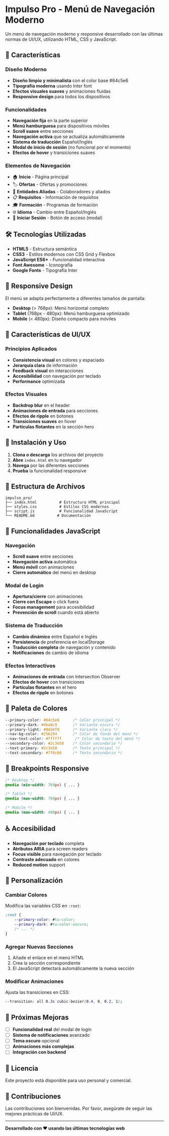 # Impulso Pro - Menú de Navegación Moderno

Un menú de navegación moderno y responsive desarrollado con las últimas normas de UI/UX, utilizando HTML, CSS y JavaScript.

## 🚀 Características

### Diseño Moderno
- **Diseño limpio y minimalista** con el color base #64c5e6
- **Tipografía moderna** usando Inter font
- **Efectos visuales suaves** y animaciones fluidas
- **Responsive design** para todos los dispositivos

### Funcionalidades
- **Navegación fija** en la parte superior
- **Menú hamburguesa** para dispositivos móviles
- **Scroll suave** entre secciones
- **Navegación activa** que se actualiza automáticamente
- **Sistema de traducción** Español/Inglés
- **Modal de inicio de sesión** (no funcional por el momento)
- **Efectos de hover** y transiciones suaves

### Elementos de Navegación
- 🏠 **Inicio** - Página principal
- 🏷️ **Ofertas** - Ofertas y promociones
- 🤝 **Entidades Aliadas** - Colaboradores y aliados
- 📋 **Requisitos** - Información de requisitos
- 🎓 **Formación** - Programas de formación
- 🌐 **Idioma** - Cambio entre Español/Inglés
- 👤 **Iniciar Sesión** - Botón de acceso (modal)

## 🛠️ Tecnologías Utilizadas

- **HTML5** - Estructura semántica
- **CSS3** - Estilos modernos con CSS Grid y Flexbox
- **JavaScript ES6+** - Funcionalidad interactiva
- **Font Awesome** - Iconografía
- **Google Fonts** - Tipografía Inter

## 📱 Responsive Design

El menú se adapta perfectamente a diferentes tamaños de pantalla:

- **Desktop** (> 768px): Menú horizontal completo
- **Tablet** (768px - 480px): Menú hamburguesa optimizado
- **Mobile** (< 480px): Diseño compacto para móviles

## 🎨 Características de UI/UX

### Principios Aplicados
- **Consistencia visual** en colores y espaciado
- **Jerarquía clara** de información
- **Feedback visual** en interacciones
- **Accesibilidad** con navegación por teclado
- **Performance** optimizada

### Efectos Visuales
- **Backdrop blur** en el header
- **Animaciones de entrada** para secciones
- **Efectos de ripple** en botones
- **Transiciones suaves** en hover
- **Partículas flotantes** en la sección hero

## 🚀 Instalación y Uso

1. **Clona o descarga** los archivos del proyecto
2. **Abre** `index.html` en tu navegador
3. **Navega** por las diferentes secciones
4. **Prueba** la funcionalidad responsive

## 📁 Estructura de Archivos

```
impulso_pro/
├── index.html          # Estructura HTML principal
├── styles.css          # Estilos CSS modernos
├── script.js           # Funcionalidad JavaScript
└── README.md          # Documentación
```

## 🎯 Funcionalidades JavaScript

### Navegación
- **Scroll suave** entre secciones
- **Navegación activa** automática
- **Menú móvil** con animaciones
- **Cierre automático** del menú en desktop

### Modal de Login
- **Apertura/cierre** con animaciones
- **Cierre con Escape** o click fuera
- **Focus management** para accesibilidad
- **Prevención de scroll** cuando está abierto

### Sistema de Traducción
- **Cambio dinámico** entre Español e Inglés
- **Persistencia** de preferencia en localStorage
- **Traducción completa** de navegación y contenido
- **Notificaciones** de cambio de idioma

### Efectos Interactivos
- **Animaciones de entrada** con Intersection Observer
- **Efectos de hover** con transiciones
- **Partículas flotantes** en el hero
- **Efectos de ripple** en botones

## 🎨 Paleta de Colores

```css
--primary-color: #64c5e6      /* Color principal */
--primary-dark: #4ba8c9       /* Variante oscura */
--primary-light: #8dd4f0      /* Variante clara */
--nav-bg-color: #256294       /* Color de fondo del menú */
--nav-text-color: #ffffff      /* Color de texto del menú */
--secondary-color: #2c3e50    /* Color secundario */
--text-primary: #2c3e50       /* Texto principal */
--text-secondary: #7f8c8d     /* Texto secundario */
```

## 📱 Breakpoints Responsive

```css
/* Desktop */
@media (min-width: 769px) { ... }

/* Tablet */
@media (max-width: 768px) { ... }

/* Mobile */
@media (max-width: 480px) { ... }
```

## ♿ Accesibilidad

- **Navegación por teclado** completa
- **Atributos ARIA** para screen readers
- **Focus visible** para navegación por teclado
- **Contraste adecuado** en colores
- **Reduced motion** support

## 🔧 Personalización

### Cambiar Colores
Modifica las variables CSS en `:root`:

```css
:root {
    --primary-color: #tu-color;
    --primary-dark: #tu-color-oscuro;
    /* ... */
}
```

### Agregar Nuevas Secciones
1. Añade el enlace en el menú HTML
2. Crea la sección correspondiente
3. El JavaScript detectará automáticamente la nueva sección

### Modificar Animaciones
Ajusta las transiciones en CSS:

```css
--transition: all 0.3s cubic-bezier(0.4, 0, 0.2, 1);
```

## 🚀 Próximas Mejoras

- [ ] **Funcionalidad real** del modal de login
- [ ] **Sistema de notificaciones** avanzado
- [ ] **Tema oscuro** opcional
- [ ] **Animaciones más complejas**
- [ ] **Integración con backend**

## 📄 Licencia

Este proyecto está disponible para uso personal y comercial.

## 🤝 Contribuciones

Las contribuciones son bienvenidas. Por favor, asegúrate de seguir las mejores prácticas de UI/UX.

---

**Desarrollado con ❤️ usando las últimas tecnologías web** 